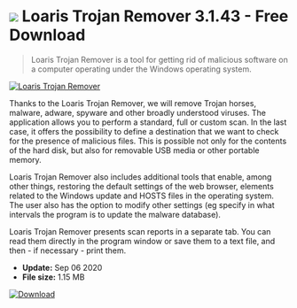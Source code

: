 # ![](https://cdn.softexe.net/static/icon/c/loaris-trojan-remover-8203.gif) Loaris Trojan Remover 3.1.43 - Free Download

> Loaris Trojan Remover is a tool for getting rid of malicious software on a computer operating under the Windows operating system.

[![Loaris Trojan Remover](https://gallery.dpcdn.pl/imgc/Tools/77900/g_-_420x350_1.5_-_x20170929223607_0.jpg)](https://softexe.net/win/security-privacy/antispyware/loaris-trojan-remover:hbRc.html)

Thanks to the Loaris Trojan Remover, we will remove Trojan horses, malware, adware, spyware and other broadly understood viruses. The application allows you to perform a standard, full or custom scan. In the last case, it offers the possibility to define a destination that we want to check for the presence of malicious files. This is possible not only for the contents of the hard disk, but also for removable USB media or other portable memory.
 
 Loaris Trojan Remover also includes additional tools that enable, among other things, restoring the default settings of the web browser, elements related to the Windows update and HOSTS files in the operating system. The user also has the option to modify other settings (eg specify in what intervals the program is to update the malware database).
 
 Loaris Trojan Remover presents scan reports in a separate tab. You can read them directly in the program window or save them to a text file, and then - if necessary - print them.


- **Update:** Sep 06 2020
- **File size:** 1.15 MB

[![Download](https://cdn.softexe.net/static/img/download.png)](https://softexe.net/win/security-privacy/antispyware/loaris-trojan-remover:hbRc.html)

